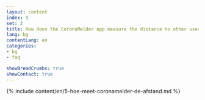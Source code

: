 ```yaml
---
layout: content
index: 5
set: 2
title: How does the CoronaMelder app measure the distance to other users of the app?
lang: bg
contentLang: en
categories:
- bg
- faq

showBreadCrumbs: true
showContact: true
---
```

{% include content/en/5-hoe-meet-coronamelder-de-afstand.md %}

